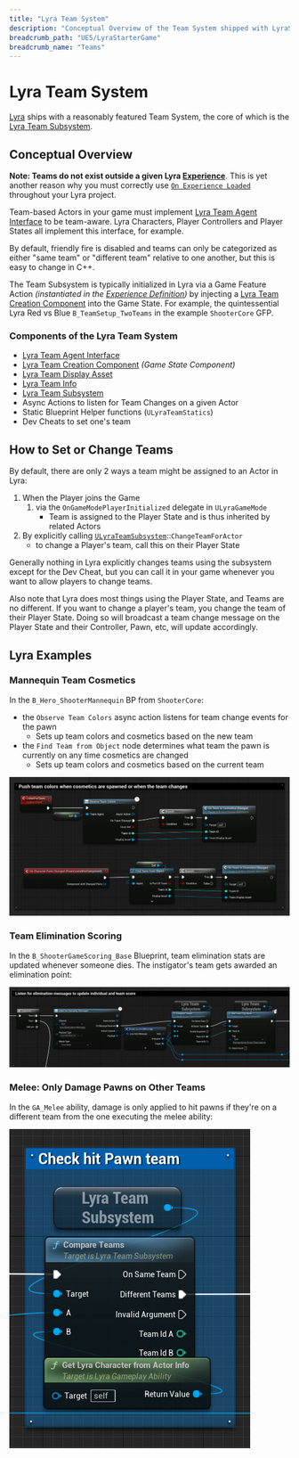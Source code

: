 ```yaml
---
title: "Lyra Team System"
description: "Conceptual Overview of the Team System shipped with LyraStarterGame. Answers questions: What is a team? How do you assign a team? How do you consider team relationships in damage or other calculations?"
breadcrumb_path: "UE5/LyraStarterGame"
breadcrumb_name: "Teams"
---
```


# Lyra Team System

[Lyra](/UE5/LyraStarterGame/) ships with a reasonably featured Team System,
the core of which is the [Lyra Team Subsystem](./LyraTeamSubsystem).

## Conceptual Overview

**Note: Teams do not exist outside a given Lyra [Experience](/UE5/LyraStarterGame/Experience/)**.
This is yet another reason why you must correctly use
[`On Experience Loaded`](/UE5/LyraStarterGame/Experience/#OnExperienceLoaded)
throughout your Lyra project.

Team-based Actors in your game must implement
[Lyra Team Agent Interface](./LyraTeamAgentInterface)
to be team-aware.  Lyra Characters, Player Controllers and Player States
all implement this interface, for example.

By default, friendly fire is disabled and teams can only be categorized as either
"same team" or "different team" relative to one another,
but this is easy to change in C++.

The Team Subsystem is typically initialized in Lyra via a Game Feature Action
*(instantiated in the [Experience Definition](/UE5/LyraStarterGame/Experience/#LyraExperienceDefinition))*
by injecting a [Lyra Team Creation Component](./LyraTeamCreationComponent) into the Game State.
For example, the quintessential Lyra Red vs Blue `B_TeamSetup_TwoTeams` in the example `ShooterCore` GFP.


### Components of the Lyra Team System

- [Lyra Team Agent Interface](./LyraTeamAgentInterface)
- [Lyra Team Creation Component](./LyraTeamCreationComponent) *(Game State Component)*
- [Lyra Team Display Asset](./LyraTeamDisplayAsset)
- [Lyra Team Info](./LyraTeamInfo)
- [Lyra Team Subsystem](./LyraTeamSubsystem)
- Async Actions to listen for Team Changes on a given Actor
- Static Blueprint Helper functions (`ULyraTeamStatics`)
- Dev Cheats to set one's team


## How to Set or Change Teams

By default, there are only 2 ways a team might be assigned to an Actor in Lyra:

1. When the Player joins the Game
    1. via the `OnGameModePlayerInitialized` delegate in `ULyraGameMode`
        - Team is assigned to the Player State and is thus inherited by related Actors
2. By explicitly calling [`ULyraTeamSubsystem`](./LyraTeamSubsystem)::`ChangeTeamForActor`
    - to change a Player's team, call this on their Player State

Generally nothing in Lyra explicitly changes teams using the subsystem
except for the Dev Cheat, but you can call it in your game whenever
you want to allow players to change teams.

Also note that Lyra does most things using the Player State, and Teams are no different.
If you want to change a player's team, you change the team of their Player State.
Doing so will broadcast a team change message on the Player State and their Controller,
Pawn, etc, will update accordingly.


## Lyra Examples

### Mannequin Team Cosmetics

In the `B_Hero_ShooterMannequin` BP from `ShooterCore`:
- the `Observe Team Colors` async action listens for team change events for the pawn
  - Sets up team colors and cosmetics based on the new team
- the `Find Team from Object` node determines what team the pawn is currently on any time cosmetics are changed
  - Sets up team colors and cosmetics based on the current team

[![ShooterMannequin ObserveTeamColors](./screenshots/ShooterMannequin_ObserveTeamColors.png)](./screenshots/ShooterMannequin_ObserveTeamColors.png)


### Team Elimination Scoring

In the `B_ShooterGameScoring_Base` Blueprint, team elimination stats are updated
whenever someone dies.  The instigator's team gets awarded an elimination point:

[![Elimination Scoring](./screenshots/EliminationScoring.png)](./screenshots/EliminationScoring.png)


### Melee: Only Damage Pawns on Other Teams

In the `GA_Melee` ability, damage is only applied to hit pawns if they're on
a different team from the one executing the melee ability:

[![GA_Melee CompareTeams](./screenshots/GA_Melee_CompareTeams.png)](./screenshots/GA_Melee_CompareTeams.png)
